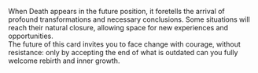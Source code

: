 When Death appears in the future position, it foretells the arrival of profound transformations and necessary conclusions. Some situations will reach their natural closure, allowing space for new experiences and opportunities.  
The future of this card invites you to face change with courage, without resistance: only by accepting the end of what is outdated can you fully welcome rebirth and inner growth.

